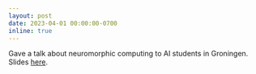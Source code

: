 ```yaml
---
layout: post
date: 2023-04-01 00:00:00-0700
inline: true
---
```


Gave a talk about neuromorphic computing to AI students in Groningen. Slides [here](./assets/pdf/covertalk.pdf).
